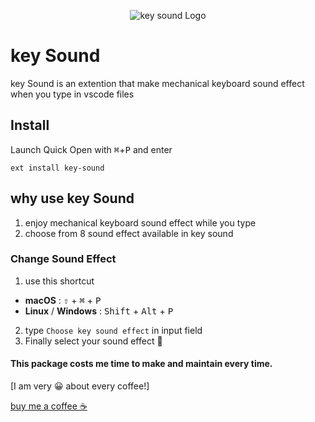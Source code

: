 


<p align="center">
  <img src="https://github.com/kirwa-KO/keysound-vscode-extention/blob/main/logo.png" alt="key sound Logo">
</p>

# key Sound

key Sound is an extention that make mechanical keyboard sound effect when you type in vscode files

## Install

Launch Quick Open with <kbd>⌘</kbd>+<kbd>P</kbd> and enter
```
ext install key-sound
```

## why use key Sound
1. enjoy mechanical keyboard sound effect while you type
2. choose from 8 sound effect available in key sound

### Change Sound Effect
1. use this shortcut
 - **macOS** :  <kbd>⇧</kbd> + <kbd>⌘</kbd> + <kbd>P</kbd>
 - **Linux** / **Windows** : <kbd>Shift</kbd> + <kbd>Alt</kbd> + <kbd>P</kbd>
2. type `Choose key sound effect` in input field
3. Finally select your sound effect 🎉

#### This package costs me time to make and maintain every time.
[I am very 😀 about every coffee!]

[buy me a coffee ☕](https://www.buymeacoffee.com/imranbaali)
